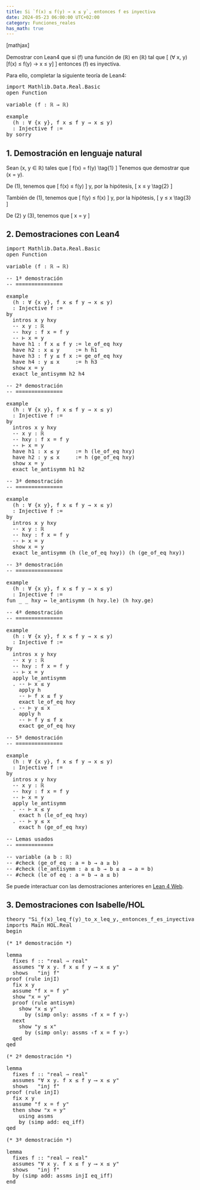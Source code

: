 ```yaml
---
title: Si `f(x) ≤ f(y) → x ≤ y`, entonces f es inyectiva
date: 2024-05-23 06:00:00 UTC+02:00
category: Funciones_reales
has_math: true
---
```


[mathjax]

Demostrar con Lean4 que si \(f\) una función de \(ℝ\) en \(ℝ\) tal que
\[ (∀ x, y)[f(x) ≤ f(y) → x ≤ y] \]
entonces \(f\) es inyectiva.

Para ello, completar la siguiente teoría de Lean4:

<pre lang="lean">
import Mathlib.Data.Real.Basic
open Function

variable (f : ℝ → ℝ)

example
  (h : ∀ {x y}, f x ≤ f y → x ≤ y)
  : Injective f :=
by sorry
</pre>
<!--more-->

<h2>1. Demostración en lenguaje natural</h2>

Sean \(x, y ∈ ℝ\) tales que
\[ f(x) = f(y) \tag{1} \]
Tenemos que demostrar que \(x = y\).

De (1), tenemos que
\[ f(x) ≤ f(y) \]
y, por la hipótesis,
\[ x ≤ y \tag{2} \]

También de (1), tenemos que
\[ f(y) ≤ f(x) \]
y, por la hipótesis,
\[ y ≤ x \tag{3} \]

De (2) y (3), tenemos que
\[ x = y \]

<h2>2. Demostraciones con Lean4</h2>

<pre lang="lean">
import Mathlib.Data.Real.Basic
open Function

variable (f : ℝ → ℝ)

-- 1ª demostración
-- ===============

example
  (h : ∀ {x y}, f x ≤ f y → x ≤ y)
  : Injective f :=
by
  intros x y hxy
  -- x y : ℝ
  -- hxy : f x = f y
  -- ⊢ x = y
  have h1 : f x ≤ f y := le_of_eq hxy
  have h2 : x ≤ y     := h h1
  have h3 : f y ≤ f x := ge_of_eq hxy
  have h4 : y ≤ x     := h h3
  show x = y
  exact le_antisymm h2 h4

-- 2ª demostración
-- ===============

example
  (h : ∀ {x y}, f x ≤ f y → x ≤ y)
  : Injective f :=
by
  intros x y hxy
  -- x y : ℝ
  -- hxy : f x = f y
  -- ⊢ x = y
  have h1 : x ≤ y     := h (le_of_eq hxy)
  have h2 : y ≤ x     := h (ge_of_eq hxy)
  show x = y
  exact le_antisymm h1 h2

-- 3ª demostración
-- ===============

example
  (h : ∀ {x y}, f x ≤ f y → x ≤ y)
  : Injective f :=
by
  intros x y hxy
  -- x y : ℝ
  -- hxy : f x = f y
  -- ⊢ x = y
  show x = y
  exact le_antisymm (h (le_of_eq hxy)) (h (ge_of_eq hxy))

-- 3ª demostración
-- ===============

example
  (h : ∀ {x y}, f x ≤ f y → x ≤ y)
  : Injective f :=
fun _ _ hxy ↦ le_antisymm (h hxy.le) (h hxy.ge)

-- 4ª demostración
-- ===============

example
  (h : ∀ {x y}, f x ≤ f y → x ≤ y)
  : Injective f :=
by
  intros x y hxy
  -- x y : ℝ
  -- hxy : f x = f y
  -- ⊢ x = y
  apply le_antisymm
  . -- ⊢ x ≤ y
    apply h
    -- ⊢ f x ≤ f y
    exact le_of_eq hxy
  . -- ⊢ y ≤ x
    apply h
    -- ⊢ f y ≤ f x
    exact ge_of_eq hxy

-- 5ª demostración
-- ===============

example
  (h : ∀ {x y}, f x ≤ f y → x ≤ y)
  : Injective f :=
by
  intros x y hxy
  -- x y : ℝ
  -- hxy : f x = f y
  -- ⊢ x = y
  apply le_antisymm
  . -- ⊢ x ≤ y
    exact h (le_of_eq hxy)
  . -- ⊢ y ≤ x
    exact h (ge_of_eq hxy)

-- Lemas usados
-- ============

-- variable (a b : ℝ)
-- #check (ge_of_eq : a = b → a ≥ b)
-- #check (le_antisymm : a ≤ b → b ≤ a → a = b)
-- #check (le_of_eq : a = b → a ≤ b)
</pre>

Se puede interactuar con las demostraciones anteriores en [Lean 4 Web](https://live.lean-lang.org/#url=https://raw.githubusercontent.com/jaalonso/Calculemus2/main/src/Si_f(x)_leq_f(y)_to_x_leq_y,_entonces_f_es_inyectiva.lean).

<h2>3. Demostraciones con Isabelle/HOL</h2>

<pre lang="isar">
theory "Si_f(x)_leq_f(y)_to_x_leq_y,_entonces_f_es_inyectiva"
imports Main HOL.Real
begin

(* 1ª demostración *)

lemma
  fixes f :: "real ⇒ real"
  assumes "∀ x y. f x ≤ f y ⟶ x ≤ y"
  shows   "inj f"
proof (rule injI)
  fix x y
  assume "f x = f y"
  show "x = y"
  proof (rule antisym)
    show "x ≤ y"
      by (simp only: assms ‹f x = f y›)
  next
    show "y ≤ x"
      by (simp only: assms ‹f x = f y›)
  qed
qed

(* 2ª demostración *)

lemma
  fixes f :: "real ⇒ real"
  assumes "∀ x y. f x ≤ f y ⟶ x ≤ y"
  shows   "inj f"
proof (rule injI)
  fix x y
  assume "f x = f y"
  then show "x = y"
    using assms
    by (simp add: eq_iff)
qed

(* 3ª demostración *)

lemma
  fixes f :: "real ⇒ real"
  assumes "∀ x y. f x ≤ f y ⟶ x ≤ y"
  shows   "inj f"
  by (simp add: assms injI eq_iff)
end
</pre>
